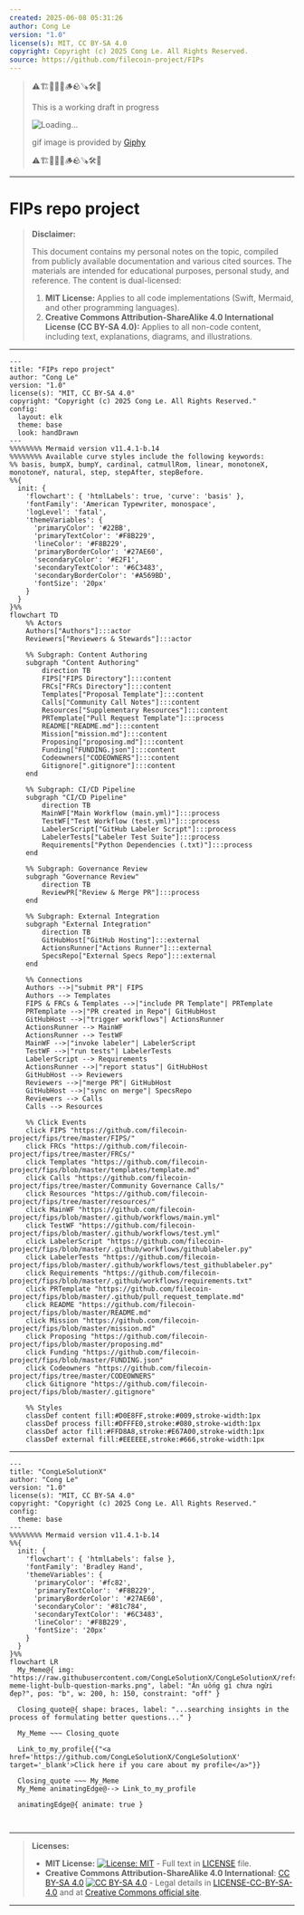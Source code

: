 ```yaml
---
created: 2025-06-08 05:31:26
author: Cong Le
version: "1.0"
license(s): MIT, CC BY-SA 4.0
copyright: Copyright (c) 2025 Cong Le. All Rights Reserved.
source: https://github.com/filecoin-project/FIPs
---
```



> ⚠️🏗️🚧🦺🧱🪵🪨🪚🛠️👷
> 
> This is a working draft in progress
> 
> ![Loading...](https://media1.giphy.com/media/v1.Y2lkPTc5MGI3NjExMnF2dWN0czd0djAwaHhrMGFpbTB2cnFtdTgwaGNlZWJjY2I3aXhrYyZlcD12MV9pbnRlcm5hbF9naWZfYnlfaWQmY3Q9Zw/b4R6VJ3y942mHySNta/giphy.gif)
>
> gif image is provided by [Giphy](https://giphy.com)
> 
> ⚠️🏗️🚧🦺🧱🪵🪨🪚🛠️👷


----




# FIPs repo project
> **Disclaimer:**
>
> This document contains my personal notes on the topic,
> compiled from publicly available documentation and various cited sources.
> The materials are intended for educational purposes, personal study, and reference.
> The content is dual-licensed:
> 1. **MIT License:** Applies to all code implementations (Swift, Mermaid, and other programming languages).
> 2. **Creative Commons Attribution-ShareAlike 4.0 International License (CC BY-SA 4.0):** Applies to all non-code content, including text, explanations, diagrams, and illustrations.
---

```mermaid
---
title: "FIPs repo project"
author: "Cong Le"
version: "1.0"
license(s): "MIT, CC BY-SA 4.0"
copyright: "Copyright (c) 2025 Cong Le. All Rights Reserved."
config:
  layout: elk
  theme: base
  look: handDrawn
---
%%%%%%%% Mermaid version v11.4.1-b.14
%%%%%%%% Available curve styles include the following keywords:
%% basis, bumpX, bumpY, cardinal, catmullRom, linear, monotoneX, monotoneY, natural, step, stepAfter, stepBefore.
%%{
  init: {
    'flowchart': { 'htmlLabels': true, 'curve': 'basis' },
    'fontFamily': 'American Typewriter, monospace',
    'logLevel': 'fatal',
    'themeVariables': {
      'primaryColor': '#22BB',
      'primaryTextColor': '#F8B229',
      'lineColor': '#F8B229',
      'primaryBorderColor': '#27AE60',
      'secondaryColor': '#E2F1',
      'secondaryTextColor': '#6C3483',
      'secondaryBorderColor': '#A569BD',
      'fontSize': '20px'
    }
  }
}%%
flowchart TD
    %% Actors
    Authors["Authors"]:::actor
    Reviewers["Reviewers & Stewards"]:::actor

    %% Subgraph: Content Authoring
    subgraph "Content Authoring"
        direction TB
        FIPS["FIPS Directory"]:::content
        FRCs["FRCs Directory"]:::content
        Templates["Proposal Template"]:::content
        Calls["Community Call Notes"]:::content
        Resources["Supplementary Resources"]:::content
        PRTemplate["Pull Request Template"]:::process
        README["README.md"]:::content
        Mission["mission.md"]:::content
        Proposing["proposing.md"]:::content
        Funding["FUNDING.json"]:::content
        Codeowners["CODEOWNERS"]:::content
        Gitignore[".gitignore"]:::content
    end

    %% Subgraph: CI/CD Pipeline
    subgraph "CI/CD Pipeline"
        direction TB
        MainWF["Main Workflow (main.yml)"]:::process
        TestWF["Test Workflow (test.yml)"]:::process
        LabelerScript["GitHub Labeler Script"]:::process
        LabelerTests["Labeler Test Suite"]:::process
        Requirements["Python Dependencies (.txt)"]:::process
    end

    %% Subgraph: Governance Review
    subgraph "Governance Review"
        direction TB
        ReviewPR["Review & Merge PR"]:::process
    end

    %% Subgraph: External Integration
    subgraph "External Integration"
        direction TB
        GitHubHost["GitHub Hosting"]:::external
        ActionsRunner["Actions Runner"]:::external
        SpecsRepo["External Specs Repo"]:::external
    end

    %% Connections
    Authors -->|"submit PR"| FIPS
    Authors --> Templates
    FIPS & FRCs & Templates -->|"include PR Template"| PRTemplate
    PRTemplate -->|"PR created in Repo"| GitHubHost
    GitHubHost -->|"trigger workflows"| ActionsRunner
    ActionsRunner --> MainWF
    ActionsRunner --> TestWF
    MainWF -->|"invoke labeler"| LabelerScript
    TestWF -->|"run tests"| LabelerTests
    LabelerScript --> Requirements
    ActionsRunner -->|"report status"| GitHubHost
    GitHubHost --> Reviewers
    Reviewers -->|"merge PR"| GitHubHost
    GitHubHost -->|"sync on merge"| SpecsRepo
    Reviewers --> Calls
    Calls --> Resources

    %% Click Events
    click FIPS "https://github.com/filecoin-project/fips/tree/master/FIPS/"
    click FRCs "https://github.com/filecoin-project/fips/tree/master/FRCs/"
    click Templates "https://github.com/filecoin-project/fips/blob/master/templates/template.md"
    click Calls "https://github.com/filecoin-project/fips/tree/master/Community Governance Calls/"
    click Resources "https://github.com/filecoin-project/fips/tree/master/resources/"
    click MainWF "https://github.com/filecoin-project/fips/blob/master/.github/workflows/main.yml"
    click TestWF "https://github.com/filecoin-project/fips/blob/master/.github/workflows/test.yml"
    click LabelerScript "https://github.com/filecoin-project/fips/blob/master/.github/workflows/githublabeler.py"
    click LabelerTests "https://github.com/filecoin-project/fips/blob/master/.github/workflows/test_githublabeler.py"
    click Requirements "https://github.com/filecoin-project/fips/blob/master/.github/workflows/requirements.txt"
    click PRTemplate "https://github.com/filecoin-project/fips/blob/master/.github/pull_request_template.md"
    click README "https://github.com/filecoin-project/fips/blob/master/README.md"
    click Mission "https://github.com/filecoin-project/fips/blob/master/mission.md"
    click Proposing "https://github.com/filecoin-project/fips/blob/master/proposing.md"
    click Funding "https://github.com/filecoin-project/fips/blob/master/FUNDING.json"
    click Codeowners "https://github.com/filecoin-project/fips/tree/master/CODEOWNERS"
    click Gitignore "https://github.com/filecoin-project/fips/blob/master/.gitignore"

    %% Styles
    classDef content fill:#D0E8FF,stroke:#009,stroke-width:1px
    classDef process fill:#DFFFE0,stroke:#080,stroke-width:1px
    classDef actor fill:#FFD8A8,stroke:#E67A00,stroke-width:1px
    classDef external fill:#EEEEEE,stroke:#666,stroke-width:1px
```


---

<!-- 
```mermaid
%% Current Mermaid version
info
```  -->


```mermaid
---
title: "CongLeSolutionX"
author: "Cong Le"
version: "1.0"
license(s): "MIT, CC BY-SA 4.0"
copyright: "Copyright (c) 2025 Cong Le. All Rights Reserved."
config:
  theme: base
---
%%%%%%%% Mermaid version v11.4.1-b.14
%%{
  init: {
    'flowchart': { 'htmlLabels': false },
    'fontFamily': 'Bradley Hand',
    'themeVariables': {
      'primaryColor': '#fc82',
      'primaryTextColor': '#F8B229',
      'primaryBorderColor': '#27AE60',
      'secondaryColor': '#81c784',
      'secondaryTextColor': '#6C3483',
      'lineColor': '#F8B229',
      'fontSize': '20px'
    }
  }
}%%
flowchart LR
  My_Meme@{ img: "https://raw.githubusercontent.com/CongLeSolutionX/CongLeSolutionX/refs/heads/main/assets/images/My-meme-light-bulb-question-marks.png", label: "Ăn uống gì chưa ngừi đẹp?", pos: "b", w: 200, h: 150, constraint: "off" }

  Closing_quote@{ shape: braces, label: "...searching insights in the process of formulating better questions..." }
    
  My_Meme ~~~ Closing_quote
    
  Link_to_my_profile{{"<a href='https://github.com/CongLeSolutionX/CongLeSolutionX' target='_blank'>Click here if you care about my profile</a>"}}

  Closing_quote ~~~ My_Meme
  My_Meme animatingEdge@--> Link_to_my_profile
  
  animatingEdge@{ animate: true }



```

---
>**Licenses:**
>
>- **MIT License:**  [![License: MIT](https://img.shields.io/badge/License-MIT-yellow.svg)](LICENSE) - Full text in [LICENSE](LICENSE) file.
>- **Creative Commons Attribution-ShareAlike 4.0 International**: [CC BY-SA 4.0](https://creativecommons.org/licenses/by-sa/4.0/) [![CC BY-SA 4.0](https://licensebuttons.net/l/by-sa/4.0/88x31.png)](https://creativecommons.org/licenses/by-sa/4.0/) - Legal details in [LICENSE-CC-BY-SA-4.0](THE_PAST/LICENSE-CC-BY-SA-4.0) and at [Creative Commons official site](https://creativecommons.org/licenses/by-sa/4.0/).
>
---